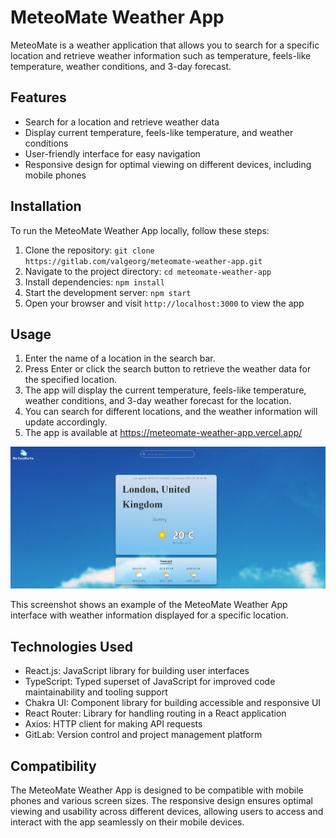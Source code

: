 # MeteoMate Weather App

MeteoMate is a weather application that allows you to search for a specific location and retrieve weather information such as temperature, feels-like temperature, weather conditions, and 3-day forecast.

## Features

- Search for a location and retrieve weather data
- Display current temperature, feels-like temperature, and weather conditions
- User-friendly interface for easy navigation
- Responsive design for optimal viewing on different devices, including mobile phones

## Installation

To run the MeteoMate Weather App locally, follow these steps:

1. Clone the repository: `git clone https://gitlab.com/valgeorg/meteomate-weather-app.git`
2. Navigate to the project directory: `cd meteomate-weather-app`
3. Install dependencies: `npm install`
4. Start the development server: `npm start`
5. Open your browser and visit `http://localhost:3000` to view the app

## Usage

1. Enter the name of a location in the search bar.
2. Press Enter or click the search button to retrieve the weather data for the specified location.
3. The app will display the current temperature, feels-like temperature, weather conditions, and 3-day weather forecast for the location.
4. You can search for different locations, and the weather information will update accordingly.
5. The app is available at https://meteomate-weather-app.vercel.app/

![MeteoMate Weather App Screenshot](/meteo-mate/src/assets/images/MeteoMate.PNG)

This screenshot shows an example of the MeteoMate Weather App interface with weather information displayed for a specific location.

## Technologies Used

- React.js: JavaScript library for building user interfaces
- TypeScript: Typed superset of JavaScript for improved code maintainability and tooling support
- Chakra UI: Component library for building accessible and responsive UI
- React Router: Library for handling routing in a React application
- Axios: HTTP client for making API requests
- GitLab: Version control and project management platform

## Compatibility

The MeteoMate Weather App is designed to be compatible with mobile phones and various screen sizes. The responsive design ensures optimal viewing and usability across different devices, allowing users to access and interact with the app seamlessly on their mobile devices.

